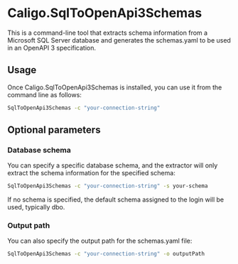 # Caligo.SqlToOpenApi3Schemas

This is a command-line tool that extracts schema information from a Microsoft SQL Server database and generates the schemas.yaml to be used in an OpenAPI 3 specification.

## Usage

Once Caligo.SqlToOpenApi3Schemas is installed, you can use it from the command line as follows:

```bash
SqlToOpenApi3Schemas -c "your-connection-string"
```

## Optional parameters

### Database schema

You can specify a specific database schema, and the extractor will only extract the schema information for the specified schema:
```bash
SqlToOpenApi3Schemas -c "your-connection-string" -s your-schema
```
If no schema is specified, the default schema assigned to the login will be used, typically dbo.

### Output path

You can also specify the output path for the schemas.yaml file:
```bash
SqlToOpenApi3Schemas -c "your-connection-string" -o outputPath
```